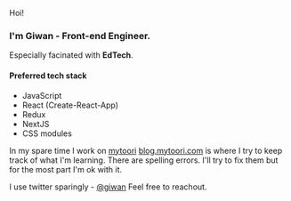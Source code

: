 Hoi!
### I'm Giwan - Front-end Engineer. 

Especially facinated with **EdTech**. 

#### Preferred tech stack
- JavaScript
- React (Create-React-App)
- Redux
- NextJS
- CSS modules

In my spare time I work on [mytoori](https://mytoori.com)
[blog.mytoori.com](https://blog.mytoori.com) is where I try to keep track of what I'm learning. 
There are spelling errors. I'll try to fix them but for the most part I'm ok with it. 

I use twitter sparingly - [@giwan](https://twitter.com/giwan)
Feel free to reachout. 
